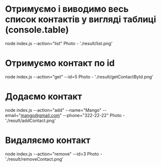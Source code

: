 # Отримуємо і виводимо весь список контактів у вигляді таблиці (console.table)

node index.js --action="list" Photo - './result/list.png'

# Отримуємо контакт по id

node index.js --action="get" --id=5 Photo - './result/getContactById.png'

# Додаємо контакт

node index.js --action="add" --name="Mango" --email="mango@gmail.com" --phone="322-22-22" Photo -
'./result/addContact.png'

# Видаляємо контакт

node index.js --action="remove" --id=3 Photo - './result/removeContact.png'
